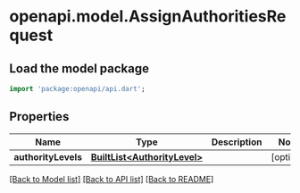 # openapi.model.AssignAuthoritiesRequest

## Load the model package
```dart
import 'package:openapi/api.dart';
```

## Properties
Name | Type | Description | Notes
------------ | ------------- | ------------- | -------------
**authorityLevels** | [**BuiltList&lt;AuthorityLevel&gt;**](AuthorityLevel.md) |  | [optional] 

[[Back to Model list]](../README.md#documentation-for-models) [[Back to API list]](../README.md#documentation-for-api-endpoints) [[Back to README]](../README.md)


